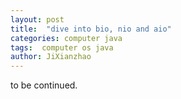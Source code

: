 ```yaml
---
layout: post
title:  "dive into bio, nio and aio"
categories: computer java
tags:  computer os java
author: JiXianzhao
---
```



to be continued.




<!--more-->
